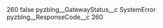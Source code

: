 <?xml version="1.0" encoding="UTF-8"?>
<CustomMetadata xmlns="http://soap.sforce.com/2006/04/metadata" xmlns:xsi="http://www.w3.org/2001/XMLSchema-instance" xmlns:xsd="http://www.w3.org/2001/XMLSchema">
    <label>260</label>
    <protected>false</protected>
    <values>
        <field>pyzblng__GatewayStatus__c</field>
        <value xsi:type="xsd:string">SystemError</value>
    </values>
    <values>
        <field>pyzblng__ResponseCode__c</field>
        <value xsi:type="xsd:string">260</value>
    </values>
</CustomMetadata>
